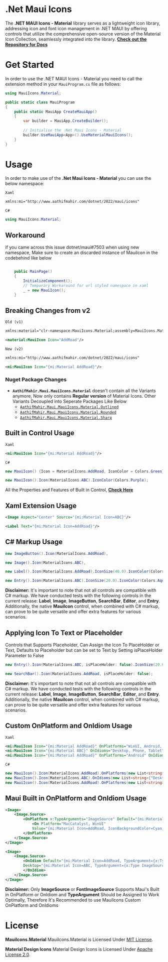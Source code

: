 # .Net Maui Icons

The **.NET MAUI Icons - Material** library serves as a lightweight icon library, addressing icon and font icon management in .NET MAUI by offering controls that utilize the comprehensive open-source version of the Material Icon Collection, seamlessly integrated into the library.
**[Check out the Repository for Docs](https://github.com/AathifMahir/MauiIcons)**

# Get Started
In order to use the .NET MAUI Icons - Material you need to call the extension method in your `MauiProgram.cs` file as follows:

```csharp
using MauiIcons.Material;

public static class MauiProgram
{
	public static MauiApp CreateMauiApp()
	{
		var builder = MauiApp.CreateBuilder();
		
		// Initialise the .Net Maui Icons - Material
		builder.UseMauiApp<App>().UseMaterialMauiIcons();
	}
}
```

# Usage


In order to make use of the **.Net Maui Icons - Material** you can use the below namespace:

`Xaml`

```xml
xmlns:mi="http://www.aathifmahir.com/dotnet/2022/maui/icons"
```

`C#`
```csharp
using MauiIcons.Material;
```

## Workaround

if you came across this issue dotnet/maui#7503 when using new namespace, Make sure to create an discarded instance of MauiIcon in the codebehind like below

```csharp

    public MainPage()
    {
        InitializeComponent();
        // Temporary Workaround for url styled namespace in xaml
        _ = new MauiIcon();
    }

```

## Breaking Changes from v2

`Old (v1)`

```xml
xmlns:material="clr-namespace:MauiIcons.Material;assembly=MauiIcons.Material"

<material:MauiIcon Icon="AddRoad"/>
```

`New (v2)`

```xml
xmlns:mi="http://www.aathifmahir.com/dotnet/2022/maui/icons"

<mi:MauiIcon Icon="{mi:Material AddRoad}"/>
```

### Nuget Package Changes

- **`AathifMahir.Maui.MauiIcons.Material`** doesn't contain all the Variants anymore, Now only contains **Regular version** of Material Icons. Other Variants Decoupled into Seperate Packages Like Below
	- [`AathifMahir.Maui.MauiIcons.Material.Outlined`](https://www.nuget.org/packages/AathifMahir.Maui.MauiIcons.Material.Outlined/)
	- [`AathifMahir.Maui.MauiIcons.Material.Rounded`](https://www.nuget.org/packages/AathifMahir.Maui.MauiIcons.Material.Rounded/)
	- [`AathifMahir.Maui.MauiIcons.Material.Sharp`](https://www.nuget.org/packages/AathifMahir.Maui.MauiIcons.Material.Sharp/)


## Built in Control Usage

`Xaml`
```xml
<mi:MauiIcon Icon="{mi:Material AddRoad}"/>
```
`C#`
```csharp
new MauiIcon() {Icon = MaterialIcons.AddRoad, IconColor = Colors.Green};

new MauiIcon().Icon(MaterialIcons.ABC).IconColor(Colors.Purple);
```

All the Properties and Features of Built in Control, **[Check Here](https://github.com/AathifMahir/MauiIcons)**


## Xaml Extension Usage
```xml
<Image Aspect="Center" Source="{mi:Material Icon=ABC}"/>

<Label Text="{mi:Material Icon=AddRoad}"/>
```

## C# Markup Usage

```csharp
new ImageButton().Icon(MaterialIcons.AddRoad),

new Image().Icon(MaterialIcons.ABC),

new Label().Icon(MaterialIcons.AddRoad).IconSize(40.0).IconColor(Colors.Red),

new Entry().Icon(MaterialIcons.ABC).IconSize(20.0).IconColor(Colors.Aqua),
```

**Disclaimer:** It's important to note that not all controls are compatible with C# markup. We have conducted tests with the following controls in the current release: **Label**, **Image**, **ImageButton**, **SearchBar**, **Editor**, and **Entry**. Additionally, the native **MauiIcon** control, when combined with C# markup, can prove to be quite versatile and offer extra features for various scenarios.

## Applying Icon To Text or Placeholder
Controls that Supports Placeholder, Can Assign the Icon To PlaceHolder or Text, 
Defaults to Placeholder but can be set to Text by Setting isPlaceHolder Parameter to False

```csharp
new Entry().Icon(MaterialIcons.ABC, isPlaceHolder: false).IconSize(20.0).IconColor(Colors.Aqua);

new SearchBar().Icon(MaterialIcons.AddRoad, isPlaceHolder: false);
```

**Disclaimer:** It's important to note that not all controls are compatible with C# markup. We have conducted tests with the following controls in the current release: **Label**, **Image**, **ImageButton**, **SearchBar**, **Editor**, and **Entry**. Additionally, the native **MauiIcon** control, when combined with C# markup, can prove to be quite versatile and offer extra features for various scenarios.

## Custom OnPlatform and OnIdiom Usage
`Xaml`

```xml
<mi:MauiIcon Icon="{mi:Material AddRoad}" OnPlatforms="WinUI, Android, MacCatalyst"/>
<mi:MauiIcon Icon="{mi:Material ABC}" OnIdioms="Desktop, Phone, Tablet"/>
<mi:MauiIcon Icon="{mi:Material AddRoad}" OnPlatforms="Android" OnIdioms="Phone"/>
```

`C#`
```csharp
new MauiIcon().Icon(MaterialIcons.AddRoad).OnPlatforms(new List<string>{"WinUI", "Android"});
new MauiIcon().Icon(MaterialIcons.ABC).OnIdioms(new List<string>{"Desktop", "Phone"});
new MauiIcon().Icon(MaterialIcons.AddRoad).OnPlatforms(new List<string>{"WinUI", "Android"}).OnIdioms(new List<string>{"Desktop", "Phone"});
```

## Maui Built in OnPlatform and OnIdiom Usage

```xml
<Image>
    <Image.Source>
        <OnPlatform x:TypeArguments="ImageSource" Default="{mi:Material Icon=ABC, TypeArgument={x:Type ImageSource}}">
            <On Platform="MacCatalyst, WinUI" 
			Value="{mi:Material Icon=AddRoad, IconBackgroundColor=Cyan, TypeArgument={x:Type ImageSource}}"/>
        </OnPlatform>
    </Image.Source>
</Image>

<Image>
    <Image.Source>
        <OnIdiom Default="{mi:Material Icon=AddRoad, TypeArgument={x:Type ImageSource}}" 
		Desktop="{mi:Material Icon=ABC, TypeArgument={x:Type ImageSource}}">
        </OnIdiom>
    </Image.Source>
</Image>

```
**Disclaimer:**  Only **ImageSource** or **FontImageSource** Supports Maui's Built in OnPlatform or OnIdiom and **TypeArgument** Should be Assigned to Work Optimally, Therefore It's Recommended to use MauiIcons Custom OnPlatform and OnIdioms

# License

**MauiIcons.Material**
MauiIcons.Material is Licensed Under [MIT License](https://github.com/AathifMahir/MauiIcons/blob/master/LICENSE).

**Material Design Icons**
Material Design Icons is Licensed Under [Apache License 2.0](https://github.com/google/material-design-icons/blob/master/LICENSE).


